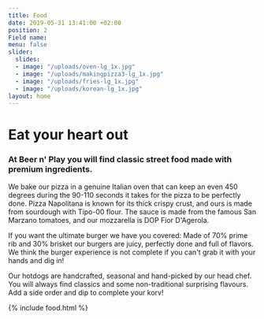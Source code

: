 ```yaml
---
title: Food
date: 2019-05-31 13:41:00 +02:00
position: 2
Field name: 
menu: false
slider:
  slides:
  - image: "/uploads/oven-lg_1x.jpg"
  - image: "/uploads/makingpizza3-lg_1x.jpg"
  - image: "/uploads/fries-lg_1x.jpg"
  - image: "/uploads/korean-lg_1x.jpg"
layout: home
---
```


# Eat your heart out

### At Beer n' Play you will find classic street food made with premium ingredients.

We bake our pizza in a genuine Italian oven that can keep an even 450 degrees during the 90-110 seconds it takes for the pizza to be perfectly done. Pizza Napolitana is known for its thick crispy crust, and ours is made from sourdough with Tipo-00 flour. The sauce is made from the famous San Marzano tomatoes, and our mozzarella is DOP Fior D'Agerola.

If you want the ultimate burger we have you covered: Made of 70% prime rib and 30% brisket our burgers are juicy, perfectly done and full of flavors. We think the burger experience is not complete if you can't grab it with your hands and dig in!

Our hotdogs are handcrafted, seasonal and hand-picked by our head chef. You will always find classics and some non-traditional surprising flavours. Add a side order and dip to complete your korv!

{% include food.html %}
